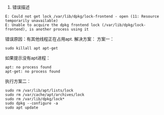 1. 错误描述
```
E: Could not get lock /var/lib/dpkg/lock-frontend - open (11: Resource temporarily unavailable)
E: Unable to acquire the dpkg frontend lock (/var/lib/dpkg/lock-frontend), is another process using it
```
错误原因：有其他线程正在占用apt.
解决方案：
方案一：
```
sudo killall apt apt-get
```
如果提示没有apt进程：
```
apt: no process found
apt-get: no process found
```
执行方案二：
```
sudo rm /var/lib/apt/lists/lock
sudo rm /var/cache/apt/archives/lock
sudo rm /var/lib/dpkg/lock*
sudo dpkg --configure -a
sudo apt update
```
